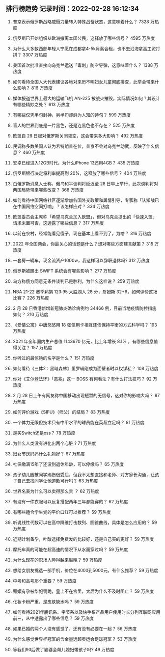 
## 排行榜趋势 记录时间：2022-02-28 16:12:34
  
  1. 普京表示俄罗斯战略威慑力量转入特殊战备状态，这意味着什么？ 7328 万热度
    
  2. 俄罗斯已开始组织从欧洲撤离本国公民，这释放了哪些信号？ 4595 万热度
    
  3. 为什么大多数西部年轻人宁愿在成都拿4-5k月薪合租，也不去沿海拿高工资打拼？ 3307 万热度
    
  4. 美国首次批准直接向乌克兰运送「毒刺」防空导弹，这意味着什么？ 1388 万热度
    
  5. 如何看待全国人大代表建议各地对来历不明妇女儿童彻底排查，此举会带来什么影响？ 816 万热度
    
  6. 媒体报道世界上最大的运输飞机 AN-225 被战火摧毁，实际情况如何？其设计有哪些精妙之处？ 613 万热度
    
  7. 有哪些仅凭半句封神，另半句却鲜为人知的诗句？ 599 万热度
    
  8. 盲人的世界到底是一片黑色，还是连黑色也不存在？ 525 万热度
    
  9. 欧盟自 28 日起对俄罗斯关闭领空，这会带来多大影响？ 492 万热度
    
  10. 民调称多数美国人认为若特朗普在位，普京不会对乌克兰动武，反映了什么信息？ 460 万热度
    
  11. 安卓已经进入12GB时代，为什么iPhone 13还用4GB？ 435 万热度
    
  12. 俄罗斯银行决定将利率提高到 20%，这释放了哪些信号？ 404 万热度
    
  13. 白俄罗斯消息人士称，俄乌和平谈判将延迟至 28 日早上举行，此次谈判将对两国局势带来哪些改变？ 368 万热度
    
  14. 如何看待中国网络社区逐渐增加各国外交政策和舆情引导，专家称「认知战已在中国网络空间打响」？该怎样应对？ 334 万热度
    
  15. 欧盟委员会主席称「希望乌克兰加入欧盟」，但对乌克兰提出的「快速入盟」请求未置可否，这透露了哪些信息？ 317 万热度
    
  16. 以前在农村，经常能看见傻子，现在基本上看不到了，为啥？ 316 万热度
    
  17. 2022 年全国两会，你最关心的话题是什么？想对哪些方面建言献策？ 315 万热度
    
  18. 一套房一辆车，现金流资产1000w，我这样可以辞职退休吗? 312 万热度
    
  19. 俄罗斯被踢出 SWIFT 系统会有哪些影响？ 277 万热度
    
  20. 乌方称俄方同意无条件谈判已是胜利，为什么这样说？ 259 万热度
    
  21. NBA 21-22 赛季鹈鹕 123:95 大胜湖人 28 分，詹姆斯 32+6，如何评价这场比赛？ 226 万热度
    
  22. 2 月 28 日香港新增新冠肺炎确诊病例约 34466 例，目前当地疫情防控措施如何？ 210 万热度
    
  23. 《爱情公寓》中唐悠悠用 18 张信用卡相互还债保持平衡的方式科学吗？ 193 万热度
    
  24. 2021 年全年国内生产总值 1143670 亿元，比上年增长 8.1% ，有哪些信息值得关注？ 157 万热度
    
  25. 你听过的最惊艳的名字是什么？ 151 万热度
    
  26. 如何看待《三体2：黑暗森林》里罗辑刚成为面壁者时以权谋私？ 108 万热度
    
  27. 你对《艾尔登法环》「恶兆」这一 BOSS 有何看法？有什么打法技巧？ 92 万热度
    
  28. 2 月 28 日上午有网友称中国移动出现短暂的无信号，这对你的影响大吗？ 87 万热度
    
  29. 如何评价游戏《SIFU》（师父）的结局？ 83 万热度
    
  30. 一个体力无限但技术只有中甲水平的球员能在英超立足吗？ 81 万热度
    
  31. 是买Switch还是xss？ 78 万热度
    
  32. 为什么人类没有进化出两个心脏 ? 71 万热度
    
  33. 妇女节送妈妈什么礼物好？ 67 万热度
    
  34. 社保缴满15年了还没到退休年龄，可以停缴吗？ 65 万热度
    
  35. 孩子幼儿园被同学踢伤很委屈，但我不太想直接和老师、对方家长沟通，让孩子自己去找同学让他道歉可行吗？ 63 万热度
    
  36. 世界名表为什么可以卖得那么贵 ？ 62 万热度
    
  37. 有没有一件衣服可以反复搭配两年三年都能穿的？ 62 万热度
    
  38. 有哪些适合学生党的平价口红可以推荐？ 59 万热度
    
  39. 听说线性代数可以在高中降维打击数列、圆锥曲线，具体是怎么应用的？ 59 万热度
    
  40. 近期计划备孕，叶酸选择免费发的比较好，还是自己买的更好？ 59 万热度
    
  41. 摩托车真的可能在超高速的情况下从水面穿过吗？ 59 万热度
    
  42. 为什么现在的职场人睡得越来越晚？ 59 万热度
    
  43. 想给女朋友挑选一部手机，价位在4000到5000元，有什么推荐？ 59 万热度
    
  44. 中考和高考那个重要？ 59 万热度
    
  45. 甄嬛有孕被华妃罚跪，皇上不在宫里，太后为什么不及时阻止？ 59 万热度
    
  46. 化妆卡粉严重，是皮肤缺水吗？ 59 万热度
    
  47. 如何看待2021年腾讯系、字节系以及快手系产品用户使用时长分列互联网应用前三，从中透露出了哪些信息？ 59 万热度
    
  48. 如果已婚的两个人没有感觉了，还有没有必要在一起？ 56 万热度
    
  49. 为什么感觉世界杯冠军的含金量远超奥运会足球冠军？ 53 万热度
    
  50. 等我们90后做了婆婆会帮儿媳妇带孩子吗? 49 万热度
    